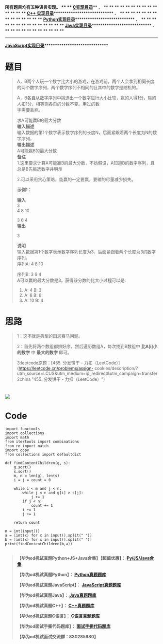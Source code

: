 **所有题目均有五种语言实现。 ** **
**[C实现目录](https://renjie.blog.csdn.net/article/details/129190260
"C实现目录")****** 、 ** ** ** ** ** ** ** ** ** ** ** ** ** ** **[C++
实现目录](https://blog.csdn.net/misayaaaaa/category_12036814.html "C++
实现目录")****************************** 、 ** ** ** ** ** ** ** ** ** ** ** ** **
** **[Python实现目录](https://blog.csdn.net/misayaaaaa/category_12111005.html
"Python实现目录")****************************** 、 ** ** ** ** ** ** ** ** ** ** **
** ** ** **[Java实现目录](https://blog.csdn.net/misayaaaaa/category_12111006.html
"Java实现目录")****************************** 、 ** ** ** ** ** ** ** ** ** ** **
** ** **
**[JavaScript实现目录](https://blog.csdn.net/misayaaaaa/category_12199270.html
"JavaScript实现目录")********************************

# 题目

> A，B两个人玩一个数字比大小的游戏，在游戏前，两个人会拿到相同长度的两个数字序列，两个数字序列不相同的且其中的数字是随机的。
>
>  
>  A，B各自从数字序列中挑选出一个数字进行大小比较，赢的人得1分，输的人扣1分，相等则各自的分数不变。用过的数  
>  字需要丢弃。
>
>  
>  求A可能赢B的最大分数  
>  **输入描述**  
>  输入数据的第1个数字表示数字序列的长度N，后面紧跟着两个长度为N的数字序列，  
>  **输出描述**  
>  A可能赢B的最大分数  
>  **备注**  
>  1.这里要求计算A可能赢B的最大分数，不妨假设，A知道B的数字序列，且总是B先挑选数字并明示
>
> 2.可以采用贪心策略，能赢的一定要赢，要输的尽量减少损失。
>
> **示例1：**
>
> **输入**  
>  3  
>  4 8 10
>
> 3 6 4  
>  **输出**
>
> 3
>
> **说明**  
>  输入数据第1个数字表示数字序列长度为3，后面紧跟着两个长度为3的数字序列。  
>  序列A: 4 8 10
>
> 序列B: 3 6 4  
>  A可以赢的最大分数是3。获得该分数的比大小过程可以是:  
>  1) A: 4 B: 3  
>  2) A: 8 B: 6  
>  3) A: 10 B: 4

# 思路

> 1：这不就是典型的田忌赛马问题。
>
> 2：首先将两个数组都排好序，然后遍历数组A，每次找到B数组中 **比A[i]小的数字** 中 **最大的数字** 即可。
>
> 3:leetcode原题：[455\. 分发饼干 -
> 力扣（LeetCode）](https://leetcode.cn/problems/assign-
> cookies/description/?utm_source=LCUS&utm_medium=ip_redirect&utm_campaign=transfer2china
> "455. 分发饼干 - 力扣（LeetCode）")

# ![](https://img-blog.csdnimg.cn/42eca8c5691144f2a9511821b795bf3e.jpeg)

# Code

    
    
    import functools
    import collections
    import math
    from itertools import combinations
    from re import match
    import copy 
    from collections import defaultdict
    
    def findContentChildren(g, s):
        g.sort()
        s.sort()
        m, n = len(g), len(s)
        i = j = count = 0
    
        while i < m and j < n:
            while j < n and g[i] > s[j]:
                j += 1
            if j < n:
                count += 1
            i += 1
            j += 1
        
        return count
    
    n = int(input())
    a = [int(x) for x in input().split(" ")]
    b = [int(x) for x in input().split(" ")]
    print(findContentChildren(b,a))
    
     

##

> **【华为od机试真题Python+JS+Java合集】【超值优惠】：
> **[Py/JS/Java合集](https://blog.csdn.net/misayaaaaa/category_12258991.html
> "Py/JS/Java合集")****
>
> **【华为od机试真题Python】：
> **[Python真题题库](https://blog.csdn.net/misayaaaaa/category_12111005.html
> "Python真题题库")****
>
> **【华为od机试真题JavaScript】：
> **[JavaScript真题题库](https://blog.csdn.net/misayaaaaa/category_12199270.html
> "JavaScript真题题库")****
>
> **【华为od机试真题Java】：
> **[Java真题题库](https://blog.csdn.net/misayaaaaa/category_12111006.html
> "Java真题题库")****
>
> **【华为od机试真题C++】：
> **[C++真题题库](https://blog.csdn.net/misayaaaaa/category_12036814.html
> "C++真题题库")****
>
> **【华为od机试真题C语言】：
> **[C语言真题题库](https://blog.csdn.net/misayaaaaa/category_12217917.html
> "C语言真题题库")****
>
> **【华为od面试手撕代码题库】：
> **[面试手撕代码题库](https://renjie.blog.csdn.net/article/details/130419388
> "面试手撕代码题库")****
>
> **【华为od机试面试交流群：830285880】**

